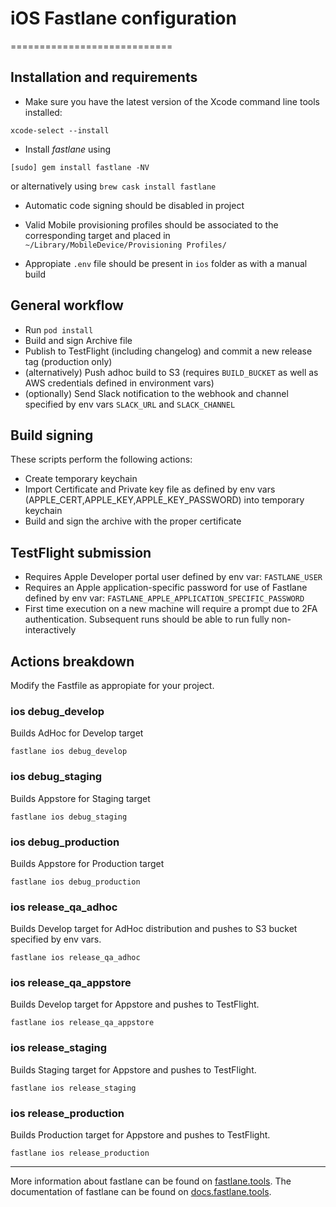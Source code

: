 # iOS Fastlane configuration
============================

## Installation and requirements

* Make sure you have the latest version of the Xcode command line tools installed:

```
xcode-select --install
```

* Install _fastlane_ using
```
[sudo] gem install fastlane -NV
```
or alternatively using `brew cask install fastlane`

* Automatic code signing should be disabled in project

* Valid Mobile provisioning profiles should be associated to the corresponding target and placed in `~/Library/MobileDevice/Provisioning Profiles/`

* Appropiate `.env` file should be present in `ios` folder as with a manual build

## General workflow

* Run `pod install`
* Build and sign Archive file
* Publish to TestFlight (including changelog) and commit a new release tag (production only)
* (alternatively) Push adhoc build to S3 (requires `BUILD_BUCKET` as well as AWS credentials defined in environment vars)
* (optionally) Send Slack notification to the webhook and channel specified by env vars `SLACK_URL` and `SLACK_CHANNEL`

## Build signing

These scripts perform the following actions:
* Create temporary keychain
* Import Certificate and Private key file as defined by env vars (APPLE_CERT,APPLE_KEY,APPLE_KEY_PASSWORD) into temporary keychain
* Build and sign the archive with the proper certificate

## TestFlight submission

* Requires Apple Developer portal user defined by env var: `FASTLANE_USER`
* Requires an Apple application-specific password for use of Fastlane defined by env var: `FASTLANE_APPLE_APPLICATION_SPECIFIC_PASSWORD`
* First time execution on a new machine will require a prompt due to 2FA authentication. Subsequent runs should be able to run fully non-interactively

## Actions breakdown

Modify the Fastfile as appropiate for your project.
### ios debug_develop
Builds AdHoc for Develop target
```
fastlane ios debug_develop
```

### ios debug_staging
Builds Appstore for Staging target
```
fastlane ios debug_staging
```

### ios debug_production
Builds Appstore for Production target
```
fastlane ios debug_production
```

### ios release_qa_adhoc
Builds Develop target for AdHoc distribution and pushes to S3 bucket specified by env vars.
```
fastlane ios release_qa_adhoc
```

### ios release_qa_appstore
Builds Develop target for Appstore and pushes to TestFlight.
```
fastlane ios release_qa_appstore
```

### ios release_staging
Builds Staging target for Appstore and pushes to TestFlight.
```
fastlane ios release_staging
```

### ios release_production
Builds Production target for Appstore and pushes to TestFlight.

```
fastlane ios release_production
```


----
More information about fastlane can be found on [fastlane.tools](https://fastlane.tools).
The documentation of fastlane can be found on [docs.fastlane.tools](https://docs.fastlane.tools).

